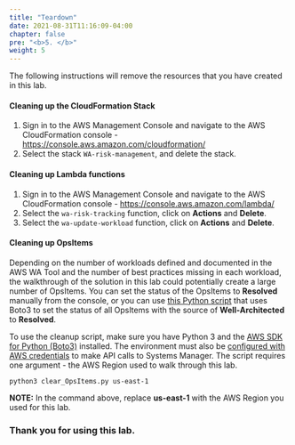 ```yaml
---
title: "Teardown"
date: 2021-08-31T11:16:09-04:00
chapter: false
pre: "<b>5. </b>"
weight: 5
---
```


The following instructions will remove the resources that you have created in this lab.

#### Cleaning up the CloudFormation Stack

1.  Sign in to the AWS Management Console and navigate to the AWS CloudFormation console - <https://console.aws.amazon.com/cloudformation/>
1.  Select the stack `WA-risk-management`, and delete the stack.

#### Cleaning up Lambda functions

1. Sign in to the AWS Management Console and navigate to the AWS CloudFormation console - <https://console.aws.amazon.com/lambda/>
1. Select the `wa-risk-tracking` function, click on **Actions** and **Delete**.
1. Select the `wa-update-workload` function, click on **Actions** and **Delete**.

#### Cleaning up OpsItems

Depending on the number of workloads defined and documented in the AWS WA Tool and the number of best practices missing in each workload, the walkthrough of the solution in this lab could potentially create a large number of OpsItems. You can set the status of the OpsItems to **Resolved** manually from the console, or you can use [this Python script](/watool/200_Accelerating_Well_Architected_Framework_Reviews_using_integrated_AWS_Trusted_Advisor_insights/Code/clear_OpsItems.py) that uses Boto3 to set the status of all OpsItems with the source of **Well-Architected** to **Resolved**.

To use the cleanup script, make sure you have Python 3 and the [AWS SDK for Python (Boto3)](https://aws.amazon.com/sdk-for-python/) installed. The environment must also be [configured with AWS credentials](https://boto3.amazonaws.com/v1/documentation/api/latest/guide/credentials.html) to make API calls to Systems Manager. The script requires one argument - the AWS Region used to walk through this lab.

```
python3 clear_OpsItems.py us-east-1
```

**NOTE:** In the command above, replace **us-east-1** with the AWS Region you used for this lab.

### Thank you for using this lab.

